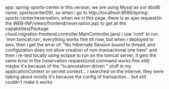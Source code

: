 app: spring-sports-center
  in this version, we are using Mysql as our db(db name: sportscenter09), 
  so when i go to http://localhost:8080/spring-sports-center/reservation, when we in this page, there is an ajax request(in the WEB-INF/views/frontend/reservation.jsp) to get all the capabilities(Package cloud.migration.frontend.controller.MainController.java)
  i use 'cmd' to run 'mvn tomcat:run', everything works fine till now, but when i deployed to aws, then i get the error of: "No Hibernate Session bound to thread, and configuration does not allow creation of non-transactional one here"
   and then i re-test locally using eclipse to run on the tomcat server, it gets the same error in the /reservation request(cmd command works fine still)
   maybe it's because of the "tx:annotation-driven " stuff in my applicationContext or servlet context... i searched on the internet, they were talking about mostly it's because the config of transaction... but still couldn't make it works 
